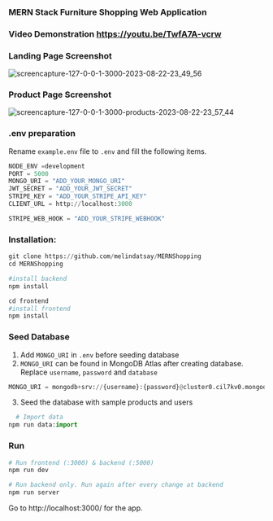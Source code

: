 ### MERN Stack Furniture Shopping Web Application
### Video Demonstration https://youtu.be/TwfA7A-vcrw
### Landing Page Screenshot
[](url)
![screencapture-127-0-0-1-3000-2023-08-22-23_49_56](https://github.com/melindatsay/MERNShopping/assets/22477611/fe1dd683-1f3b-4f19-9c66-a833fee0ba75)
### Product Page Screenshot
![screencapture-127-0-0-1-3000-products-2023-08-22-23_57_44](https://github.com/melindatsay/MERNShopping/assets/22477611/7940c44f-4ffb-4765-b265-f589bf78abb8)
### .env preparation

Rename `example.env` file to `.env` and fill the following items.

```python
NODE_ENV =development
PORT = 5000
MONGO_URI = "ADD_YOUR_MONGO_URI"
JWT_SECRET = "ADD_YOUR_JWT_SECRET"
STRIPE_KEY = "ADD_YOUR_STRIPE_API_KEY"
CLIENT_URL = http://localhost:3000

STRIPE_WEB_HOOK = "ADD_YOUR_STRIPE_WEBHOOK"
```

### Installation:

```python
git clone https://github.com/melindatsay/MERNShopping
cd MERNShopping

#install backend
npm install

cd frontend
#install frontend
npm install
```

### Seed Database

1.  Add `MONGO_URI` in `.env` before seeding database
2.  `MONGO_URI` can be found in MongoDB Atlas after creating database. Replace `username`, `password` and `database`

```python
MONGO_URI = mongodb+srv://{username}:{password}@cluster0.cil7kv0.mongodb.net/{database}?retryWrites=true&w=majority
```

3. Seed the database with sample products and users

```python
  # Import data
npm run data:import
```

### Run

```python
# Run frontend (:3000) & backend (:5000)
npm run dev

# Run backend only. Run again after every change at backend
npm run server
```

Go to http://localhost:3000/ for the app.
